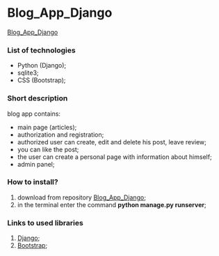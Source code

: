 # Blog_App_Django
[Blog_App_Django](https://github.com/VictoriaRus/Blog_App_Django.git)

### List of technologies
- Python (Django);
- sqlite3;
- CSS (Bootstrap);

### Short description
blog app contains:
- main page (articles);
- authorization and registration;
- authorized user can create, edit and delete his post, leave
review;
- you can like the post;
- the user can create a personal page with information about himself;
- admin panel;

### How to install? 
1. download from repository [Blog_App_Django](https://github.com/VictoriaRus/Blog_App_Django.git);
2. in the terminal enter the command **python manage.py runserver**;

### Links to used libraries
1. [Django](https://www.djangoproject.com/);
2. [Bootstrap](https://getbootstrap.com/);